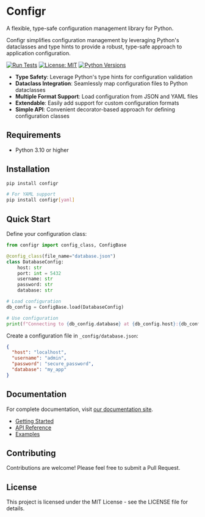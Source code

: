 # Configr

A flexible, type-safe configuration management library for Python.

Configr simplifies configuration management by leveraging Python's dataclasses and type hints to provide a robust, type-safe approach to application configuration.

[![Run Tests](https://github.com/cwieken/configr/actions/workflows/run-tests.yml/badge.svg)](https://github.com/cwieken/configr/actions/workflows/run-tests.yml)
[![License: MIT](https://img.shields.io/badge/License-MIT-yellow.svg)](https://opensource.org/licenses/MIT)
[![Python Versions](https://img.shields.io/badge/Python-3.10%20|%203.11%20|%203.12%20|%203.13-blue)](https://www.python.org/)


- **Type Safety**: Leverage Python's type hints for configuration validation
- **Dataclass Integration**: Seamlessly map configuration files to Python dataclasses
- **Multiple Format Support**: Load configuration from JSON and YAML files
- **Extendable**: Easily add support for custom configuration formats
- **Simple API**: Convenient decorator-based approach for defining configuration classes

## Requirements
- Python 3.10 or higher


## Installation

```bash
pip install configr

# For YAML support
pip install configr[yaml]
```

## Quick Start

Define your configuration class:

```python
from configr import config_class, ConfigBase

@config_class(file_name="database.json")
class DatabaseConfig:
    host: str
    port: int = 5432
    username: str
    password: str
    database: str

# Load configuration
db_config = ConfigBase.load(DatabaseConfig)

# Use configuration
print(f"Connecting to {db_config.database} at {db_config.host}:{db_config.port}")
```

Create a configuration file in `_config/database.json`:

```json
{
  "host": "localhost",
  "username": "admin",
  "password": "secure_password",
  "database": "my_app"
}
```

## Documentation

For complete documentation, visit [our documentation site](https://cwieken.github.io/configr/).

- [Getting Started](https://cwieken.github.io/configr/getting-started/)
- [API Reference](https://cwieken.github.io/configr/api/config-base/)
- [Examples](https://cwieken.github.io/configr/examples/)

## Contributing

Contributions are welcome! Please feel free to submit a Pull Request.

## License

This project is licensed under the MIT License - see the LICENSE file for details.